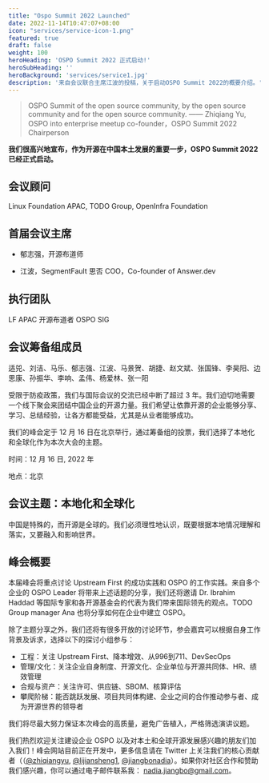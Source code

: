 ```yaml
---
title: "Ospo Summit 2022 Launched"
date: 2022-11-14T10:47:07+08:00
icon: "services/service-icon-1.png"
featured: true
draft: false
weight: 100
heroHeading: 'OSPO Summit 2022 正式启动!'
heroSubHeading: ''
heroBackground: 'services/service1.jpg'
description: '来自会议联合主席江波的投稿，关于启动OSPO Summit 2022的概要介绍。'
---
```


> OSPO Summit of the open source community, by the open source community and for the open source community.
> —— Zhiqiang Yu, OSPO into enterprise meetup co-founder，OSPO Summit 2022 Chairperson

**我们很高兴地宣布，作为开源在中国本土发展的重要一步，OSPO Summit 2022 已经正式启动。**


## 会议顾问

Linux Foundation APAC, TODO Group, OpenInfra Foundation


## 首届会议主席

* 郁志强，开源布道师

* 江波，SegmentFault 思否 COO，Co-founder of Answer.dev

## 执行团队

LF APAC 开源布道者 OSPO SIG



## 会议筹备组成员

适兕、刘洁、马乐、郁志强、江波、马景贺、胡捷、赵文斌、张国锋、李昊阳、边思康、孙振华、李响、孟伟、杨爱林、张一阳

受限于防疫政策，我们与国际会议的交流已经中断了超过 3 年。我们迫切地需要一个线下聚会来团结中国企业的开源力量。我们希望让依靠开源的企业能够分享、学习、总结经验，让各方都能受益，尤其是从业者能够成功。

我们的峰会定于 12 月 16 日在北京举行，通过筹备组的投票，我们选择了本地化和全球化作为本次大会的主题。


时间：12 月 16 日, 2022 年

地点：北京

## 会议主题：本地化和全球化


中国是特殊的，而开源是全球的。我们必须理性地认识，既要根据本地情况理解和落实，又要融入和影响世界。



## 峰会概要


本届峰会将重点讨论 Upstream First 的成功实践和 OSPO 的工作实践。来自多个企业的 OSPO Leader 将带来上述话题的分享，我们还将邀请 Dr. Ibrahim Haddad 等国际专家和各开源基金会的代表为我们带来国际领先的观点。TODO Group manager Ana 也将分享如何在企业中建立 OSPO。

除了主题分享之外，我们还将有很多开放的讨论环节，参会嘉宾可以根据自身工作背景及诉求，选择以下的探讨小组参与：

* 工程：关注 Upstream First、降本增效、从996到711、DevSecOps
* 管理/文化：关注企业自身制度、开源文化、企业单位与开源共同体、HR、绩效管理
* 合规与资产：关注许可、供应链、SBOM、核算评估
* 攀爬阶梯：能否跳跃发展、项目共同体构建、企业之间的合作推动参与者、成为开源世界的领导者

我们将尽最大努力保证本次峰会的高质量，避免广告植入，严格筛选演讲议题。

我们热烈欢迎关注建设企业 OSPO 以及对本土和全球开源发展感兴趣的朋友们加入我们！峰会网站目前正在开发中，更多信息请在 Twitter 上关注我们的核心贡献者（（[@zhiqiangyu](https://twitter.com/zhiqiangyu), [@lijiansheng1](https://twitter.com/lijiangsheng1), [@jiangbonadia](https://twitter.com/jiangbonadia)）。如果你对社区合作和赞助我们感兴趣，你可以通过电子邮件联系我： [nadia.jiangbo@gmail.com](mailto:nadia.jiangbo@gmail.com)。

